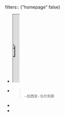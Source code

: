 filters:: {"homepage" false}

- <iframe src="https://httishere.gitee.io/notion/quote.html?text=生活不是我们活过的日子，而是我们记住的日子。" width="20"height="220"></iframe>
- >                                                                                                                                                                                              —加西亚·马尔克斯
-
-